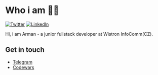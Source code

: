# Who i am 👨‍💻

<p>
	<a href="https://twitter.com/arman_zhumanov"><img src="https://img.shields.io/twitter/follow/arman_zhumanov?label=@arman-zhumanov&style=social" alt="Twitter"></a>
	<a href="https://www.linkedin.com/in/arman-zhumanov/"><img src="https://img.shields.io/badge/LinkedIn--_.svg?style=social&logo=linkedin&label=Connect" alt="LinkedIn"></a>
</p>

Hi, i am Arman - a junior fullstack developer at Wistron InfoComm(CZ). 

## Get in touch
* <a href="https://t.me/armasher">Telegram</a>
* <a href="https://www.codewars.com/users/armanpwnz">Codewars</a>


<!--
**armanpwnz/armanpwnz** is a ✨ _special_ ✨ repository because its `README.md` (this file) appears on your GitHub profile.

Here are some ideas to get you started:

- 🔭 I’m currently working on ...
- 🌱 I’m currently learning ...
- 👯 I’m looking to collaborate on ...
- 🤔 I’m looking for help with ...
- 💬 Ask me about ...
- 📫 How to reach me: ...
- 😄 Pronouns: ...
- ⚡ Fun fact: ...
-->
